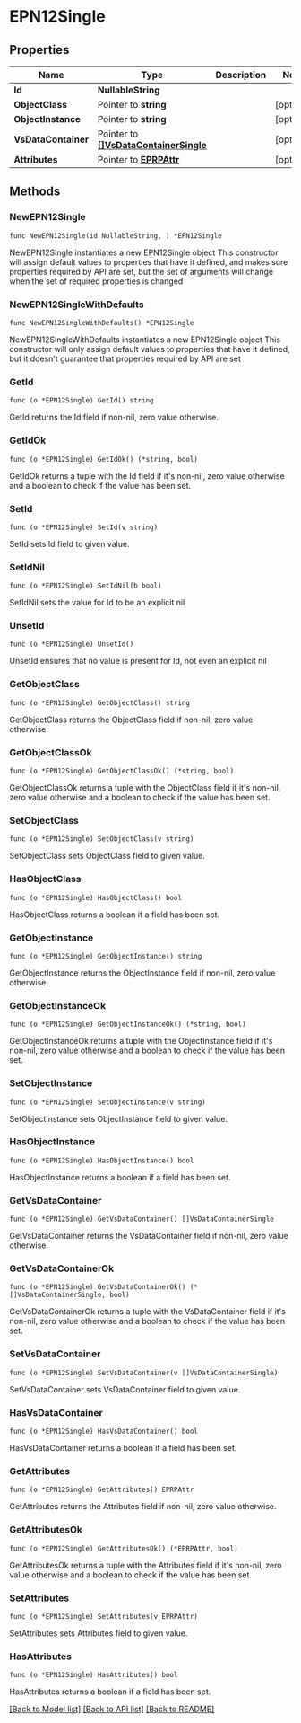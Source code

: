 # EPN12Single

## Properties

Name | Type | Description | Notes
------------ | ------------- | ------------- | -------------
**Id** | **NullableString** |  | 
**ObjectClass** | Pointer to **string** |  | [optional] 
**ObjectInstance** | Pointer to **string** |  | [optional] 
**VsDataContainer** | Pointer to [**[]VsDataContainerSingle**](VsDataContainerSingle.md) |  | [optional] 
**Attributes** | Pointer to [**EPRPAttr**](EP_RP-Attr.md) |  | [optional] 

## Methods

### NewEPN12Single

`func NewEPN12Single(id NullableString, ) *EPN12Single`

NewEPN12Single instantiates a new EPN12Single object
This constructor will assign default values to properties that have it defined,
and makes sure properties required by API are set, but the set of arguments
will change when the set of required properties is changed

### NewEPN12SingleWithDefaults

`func NewEPN12SingleWithDefaults() *EPN12Single`

NewEPN12SingleWithDefaults instantiates a new EPN12Single object
This constructor will only assign default values to properties that have it defined,
but it doesn't guarantee that properties required by API are set

### GetId

`func (o *EPN12Single) GetId() string`

GetId returns the Id field if non-nil, zero value otherwise.

### GetIdOk

`func (o *EPN12Single) GetIdOk() (*string, bool)`

GetIdOk returns a tuple with the Id field if it's non-nil, zero value otherwise
and a boolean to check if the value has been set.

### SetId

`func (o *EPN12Single) SetId(v string)`

SetId sets Id field to given value.


### SetIdNil

`func (o *EPN12Single) SetIdNil(b bool)`

 SetIdNil sets the value for Id to be an explicit nil

### UnsetId
`func (o *EPN12Single) UnsetId()`

UnsetId ensures that no value is present for Id, not even an explicit nil
### GetObjectClass

`func (o *EPN12Single) GetObjectClass() string`

GetObjectClass returns the ObjectClass field if non-nil, zero value otherwise.

### GetObjectClassOk

`func (o *EPN12Single) GetObjectClassOk() (*string, bool)`

GetObjectClassOk returns a tuple with the ObjectClass field if it's non-nil, zero value otherwise
and a boolean to check if the value has been set.

### SetObjectClass

`func (o *EPN12Single) SetObjectClass(v string)`

SetObjectClass sets ObjectClass field to given value.

### HasObjectClass

`func (o *EPN12Single) HasObjectClass() bool`

HasObjectClass returns a boolean if a field has been set.

### GetObjectInstance

`func (o *EPN12Single) GetObjectInstance() string`

GetObjectInstance returns the ObjectInstance field if non-nil, zero value otherwise.

### GetObjectInstanceOk

`func (o *EPN12Single) GetObjectInstanceOk() (*string, bool)`

GetObjectInstanceOk returns a tuple with the ObjectInstance field if it's non-nil, zero value otherwise
and a boolean to check if the value has been set.

### SetObjectInstance

`func (o *EPN12Single) SetObjectInstance(v string)`

SetObjectInstance sets ObjectInstance field to given value.

### HasObjectInstance

`func (o *EPN12Single) HasObjectInstance() bool`

HasObjectInstance returns a boolean if a field has been set.

### GetVsDataContainer

`func (o *EPN12Single) GetVsDataContainer() []VsDataContainerSingle`

GetVsDataContainer returns the VsDataContainer field if non-nil, zero value otherwise.

### GetVsDataContainerOk

`func (o *EPN12Single) GetVsDataContainerOk() (*[]VsDataContainerSingle, bool)`

GetVsDataContainerOk returns a tuple with the VsDataContainer field if it's non-nil, zero value otherwise
and a boolean to check if the value has been set.

### SetVsDataContainer

`func (o *EPN12Single) SetVsDataContainer(v []VsDataContainerSingle)`

SetVsDataContainer sets VsDataContainer field to given value.

### HasVsDataContainer

`func (o *EPN12Single) HasVsDataContainer() bool`

HasVsDataContainer returns a boolean if a field has been set.

### GetAttributes

`func (o *EPN12Single) GetAttributes() EPRPAttr`

GetAttributes returns the Attributes field if non-nil, zero value otherwise.

### GetAttributesOk

`func (o *EPN12Single) GetAttributesOk() (*EPRPAttr, bool)`

GetAttributesOk returns a tuple with the Attributes field if it's non-nil, zero value otherwise
and a boolean to check if the value has been set.

### SetAttributes

`func (o *EPN12Single) SetAttributes(v EPRPAttr)`

SetAttributes sets Attributes field to given value.

### HasAttributes

`func (o *EPN12Single) HasAttributes() bool`

HasAttributes returns a boolean if a field has been set.


[[Back to Model list]](../README.md#documentation-for-models) [[Back to API list]](../README.md#documentation-for-api-endpoints) [[Back to README]](../README.md)



